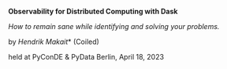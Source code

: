 **Observability for Distributed Computing with Dask**

_How to remain sane while identifying and solving your problems._

by *Hendrik Makait** (Coiled)

held at PyConDE & PyData Berlin, April 18, 2023
